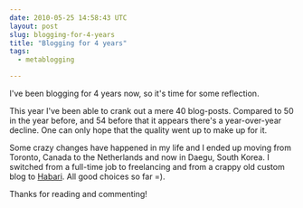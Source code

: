 ```yaml
---
date: 2010-05-25 14:58:43 UTC
layout: post
slug: blogging-for-4-years
title: "Blogging for 4 years"
tags:
  - metablogging

---
```

<p>I've been blogging for 4 years now, so it's time for some reflection.</p>

<p>This year I've been able to crank out a mere 40 blog-posts. Compared to 50 in the year before, and 54 before that it appears there's a year-over-year decline. One can only hope that the quality went up to make up for it.</p>

<p>Some crazy changes have happened in my life and I ended up moving from Toronto, Canada to the Netherlands and now in Daegu, South Korea. I switched from a full-time job to freelancing and from a crappy old custom blog to <a href="http://habariproject.org/">Habari</a>. All good choices so far =).</p>

<p>Thanks for reading and commenting!</p>
